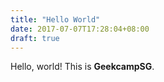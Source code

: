 ```yaml
---
title: "Hello World"
date: 2017-07-07T17:28:04+08:00
draft: true
---
```


Hello, world! This is **GeekcampSG**.
